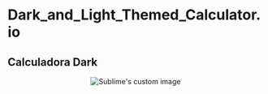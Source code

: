 ﻿# Dark_and_Light_Themed_Calculator.io
 <h2>Calculadora Dark</h2>
 <p align="center">
  <img src="https://user-images.githubusercontent.com/93503467/221443307-12c7507e-2c45-4064-9608-540fff4ba935.png?raw=true" alt="Sublime's custom image"/>
</p>
 

